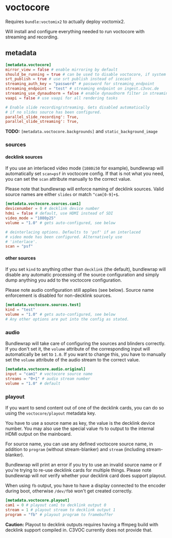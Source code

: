# voctocore

Requires `bundle:voctomix2` to actually deploy voctomix2.

Will install and configure everything needed to run voctocore with
streaming and recording.

## metadata
```toml
[metadata.voctocore]
mirror_view = false # enable mirroring by default
should_be_running = true # can be used to disable voctocore, if system is to be used for storage only
srt_publish = true # use srt publish instead of icecast
streaming_auth_key = "password" # password for streaming_endpoint
streaming_endpoint = "test" # streaming endpoint on ingest.c3voc.de
streaming_use_dynaudnorm = false # enable dynaudnorm filter in streaming
vaapi = false # use vaapi for all rendering tasks

# Enable slide recording/streaming. Gets disabled automatically
# if no slides source has been configured.
parallel_slide_recording': True,
parallel_slide_streaming': True,
```

**TODO:** `[metadata.voctocore.backgrounds]` and `static_background_image`

### sources
#### decklink sources
If you use an interlaced video mode (`1080i50` for example), bundlewrap
will automatically set `scan=psf` in voctocore config. If that is not
what you need, you can set the `scan` attribute manually to the correct
value.

Please note that bundlewrap will enforce naming of decklink sources.
Valid source names are either `slides` or match `^cam[0-9]+$`.

```toml
[metadata.voctocore.sources.cam1]
devicenumber = 0 # decklink device number
hdmi = false # default, use HDMI instead of SDI
video_mode = "1080p25"
volume = "1.0" # gets auto-configured, see below

# deinterlacing options. Defaults to 'psf' if an interlaced
# video mode has been configured. Alternatively use
# 'interlace'.
scan = "psf"
```

#### other sources
If you set `kind` to anything other than `decklink` (the default),
bundlewrap will disable any automatic processing of the source
configuration and simply dump anything you add to the voctocore
configuration.

Please note audio configuration still applies (see below).
Source name enforcement is disabled for non-decklink sources.

```toml
[metadata.voctocore.sources.test]
kind = "test"
volume = "1.0" # gets auto-configured, see below
# Any other options are put into the config as stated.
```

### audio
Bundlewrap will take care of configuring the sources and blinders correctly.
If you don't set it, the `volume` attribute of the corresponding input
will automatically be set to `1.0`. If you want to change this, you have
to manually set the `volume` attribute of the audio stream to the correct
value.

```toml
[metadata.voctocore.audio.original]
input = "cam1" # voctocore source name
streams = "0+1" # audio stream number
volume = "1.0" # default
```

### playout
If you want to send content out of one of the decklink cards, you can
do so using the `voctocore/playout` metadata key.

You have to use a source name as key, the value is the decklink device
number. You may also use the special value `fb` to output to the internal
HDMI output on the mainboard.

For source name, you can use any defined voctocore source name, in
addition to `program` (without stream-blanker) and `stream` (including
stream-blanker).

Bundlewrap will print an error if you try to use an invalid source name
or if you're trying to re-use decklink cards for multiple things. Please
note bundlewrap will *not* verify whether your decklink card does support
playout.

When using `fb` output, you have to have a display connected to the
encoder during boot, otherwise `/dev/fb0` won't get created correctly.

```toml
[metadata.voctocore.playout]
cam1 = 0 # playout cam1 to decklink output 0
stream = 1 # playout stream to decklink output 1
program = "fb" # playout program to framebuffer
```

**Caution:** Playout to decklink outputs requires having a ffmpeg build
with decklink support compiled in. C3VOC currently does not provide that.
